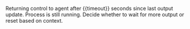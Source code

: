 Returning control to agent after {{timeout}} seconds since last output update. Process is still running. Decide whether to wait for more output or reset based on context.
